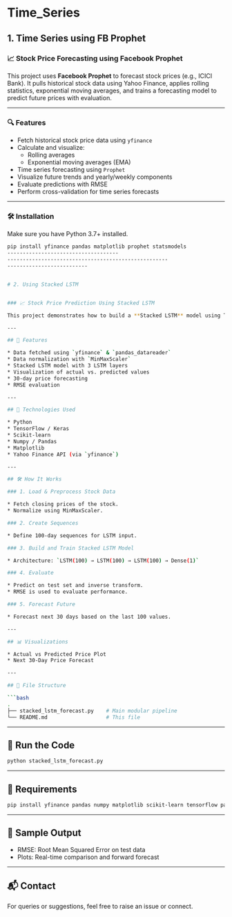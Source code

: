 # Time_Series
## 1. Time Series using FB Prophet

### 📈 Stock Price Forecasting using Facebook Prophet

This project uses **Facebook Prophet** to forecast stock prices (e.g., ICICI Bank). It pulls historical stock data using Yahoo Finance, applies rolling statistics, exponential moving averages, and trains a forecasting model to predict future prices with evaluation.

---

### 🔍 Features

- Fetch historical stock price data using `yfinance`
- Calculate and visualize:
  - Rolling averages
  - Exponential moving averages (EMA)
- Time series forecasting using `Prophet`
- Visualize future trends and yearly/weekly components
- Evaluate predictions with RMSE
- Perform cross-validation for time series forecasts

---

### 🛠 Installation

Make sure you have Python 3.7+ installed.

```bash
pip install yfinance pandas matplotlib prophet statsmodels
------------------------------------
----------------------------------------------------
--------------------------


# 2. Using Stacked LSTM


### 📈 Stock Price Prediction Using Stacked LSTM

This project demonstrates how to build a **Stacked LSTM** model using TensorFlow and Keras to predict and forecast the stock prices of **ICICI Bank (ICICIBANK.NS)** using historical data from Yahoo Finance.

---

## 🚀 Features

* Data fetched using `yfinance` & `pandas_datareader`
* Data normalization with `MinMaxScaler`
* Stacked LSTM model with 3 LSTM layers
* Visualization of actual vs. predicted values
* 30-day price forecasting
* RMSE evaluation

---

## 🧠 Technologies Used

* Python
* TensorFlow / Keras
* Scikit-learn
* Numpy / Pandas
* Matplotlib
* Yahoo Finance API (via `yfinance`)

---

## 🛠️ How It Works

### 1. Load & Preprocess Stock Data

* Fetch closing prices of the stock.
* Normalize using MinMaxScaler.

### 2. Create Sequences

* Define 100-day sequences for LSTM input.

### 3. Build and Train Stacked LSTM Model

* Architecture: `LSTM(100) → LSTM(100) → LSTM(100) → Dense(1)`

### 4. Evaluate

* Predict on test set and inverse transform.
* RMSE is used to evaluate performance.

### 5. Forecast Future

* Forecast next 30 days based on the last 100 values.

---

## 📊 Visualizations

* Actual vs Predicted Price Plot
* Next 30-Day Price Forecast

---

## 📁 File Structure

```bash
.
├── stacked_lstm_forecast.py    # Main modular pipeline
└── README.md                   # This file
```

---

## 🧪 Run the Code

```bash
python stacked_lstm_forecast.py
```

---

## 📌 Requirements

```bash
pip install yfinance pandas numpy matplotlib scikit-learn tensorflow pandas_datareader
```

---

## 🔮 Sample Output

* RMSE: Root Mean Squared Error on test data
* Plots: Real-time comparison and forward forecast

---

## 📬 Contact

For queries or suggestions, feel free to raise an issue or connect.

